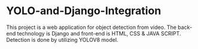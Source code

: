 # YOLO-and-Django-Integration

This project is a web application for object detection from video. The back-end technology is Django and front-end is HTML, CSS & JAVA SCRIPT. Detection is done by utilizing YOLOV8 model.

